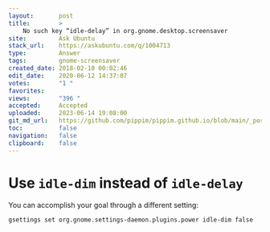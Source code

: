 ```yaml
---
layout:       post
title:        >
    No such key “idle-delay” in org.gnome.desktop.screensaver
site:         Ask Ubuntu
stack_url:    https://askubuntu.com/q/1004713
type:         Answer
tags:         gnome-screensaver
created_date: 2018-02-10 00:02:46
edit_date:    2020-06-12 14:37:07
votes:        "1 "
favorites:    
views:        "396 "
accepted:     Accepted
uploaded:     2023-06-14 19:08:00
git_md_url:   https://github.com/pippim/pippim.github.io/blob/main/_posts/2018/2018-02-10-No-such-key-“idle-delay”-in-org.gnome.desktop.screensaver.md
toc:          false
navigation:   false
clipboard:    false
---
```


# Use `idle-dim` instead of `idle-delay`

You can accomplish your goal through a different setting:

``` 
gsettings set org.gnome.settings-daemon.plugins.power idle-dim false
```
